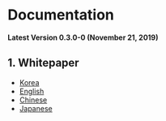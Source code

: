 # Documentation
**Latest Version 0.3.0-0 (November 21, 2019)**

## 1. Whitepaper
- [Korea](https://github.com/KOK-Foundation/Documentation/blob/master/whitepapper_kr.md)
- [English](https://github.com/KOK-Foundation/Documentation/blob/master/whitepapper_en.md)
- [Chinese](https://github.com/KOK-Foundation/Documentation/blob/master/whitepapper_ch.md)
- [Japanese](https://github.com/KOK-Foundation/Documentation/blob/master/whitepapper_ja.md)

